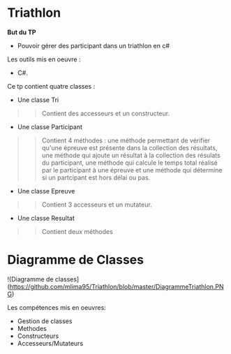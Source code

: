 # Triathlon

**But du TP**
* Pouvoir gérer des participant dans un triathlon en c#

Les outils mis en oeuvre :
  * C#.
  
 Ce tp contient quatre classes :
  * Une classe Tri
  >>Contient des accesseurs et un constructeur.
  * Une classe Participant
  >>Contient 4 méthodes : une méthode permettant de vérifier qu'une épreuve est présente dans la collection des résultats, une méthode qui    ajoute un résultat à la collection des résulats du participant, une méthode qui calcule le temps total réalisé par le participant à une     épreuve et une méthode qui détermine si un partcipant est hors délai ou pas.
  * Une classe Epreuve
  >>Contient 3 accesseurs et un mutateur.
  * Une classe Resultat
  >>Contient deux méthodes
  
  # Diagramme de Classes
  
  !(Diagramme de classes](https://github.com/mlima95/Triathlon/blob/master/DiagrammeTriathlon.PNG)
  
  Les compétences mis en oeuvres:
  * Gestion de classes 
  * Methodes 
  * Constructeurs 
  * Accesseurs/Mutateurs
